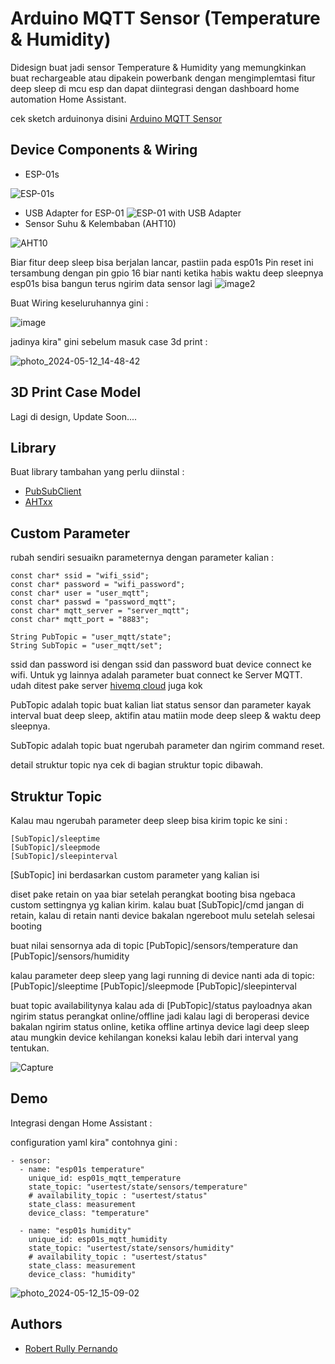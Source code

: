
# Arduino MQTT Sensor (Temperature & Humidity) 

Didesign buat jadi sensor Temperature & Humidity yang memungkinkan buat rechargeable atau dipakein powerbank dengan mengimplemtasi fitur deep sleep di mcu esp dan dapat diintegrasi dengan dashboard home automation Home Assistant.

cek sketch arduinonya disini [Arduino MQTT Sensor](https://github.com/robertrullyp/ArduinoMQTTSensorAHTxxDeepSleep/blob/main/src/main.cpp)
## Device Components & Wiring

- ESP-01s

![ESP-01s](https://www.makerstore.com.au/wp-content/uploads/2017/09/ELEC-ESP01S-01-324x324.jpg)
- USB Adapter for ESP-01
![ESP-01 with USB Adapter](https://m.media-amazon.com/images/I/61bh6KPmE+L._AC_UF894,1000_QL80_.jpg)
- Sensor Suhu & Kelembaban (AHT10)

![AHT10](https://ezmation.com/101-medium_default/aht10-temperature-and-humidity-sensor-i2c.jpg)

Biar fitur deep sleep bisa berjalan lancar, pastiin pada esp01s Pin reset ini tersambung dengan pin gpio 16 biar nanti ketika habis waktu deep sleepnya esp01s bisa bangun terus ngirim data sensor lagi
![image2](https://github.com/robertrullyp/ArduinoMQTTSensorAHTxxDeepSleep/assets/12167355/f6bc99c0-6d6c-42e1-a3a7-b7baf7d3ec35) 

Buat Wiring keseluruhannya gini : 

![image](https://github.com/robertrullyp/ArduinoMQTTSensorAHTxxDeepSleep/assets/12167355/c16bbd88-71eb-4100-9b8f-4f677045fa3a)


jadinya kira" gini sebelum masuk case 3d print :

![photo_2024-05-12_14-48-42](https://github.com/robertrullyp/ArduinoMQTTSensorAHTxxDeepSleep/assets/12167355/4401051e-c555-4c1e-ae8a-24bbe9a0a27d)


## 3D Print Case Model

Lagi di design, Update Soon....

## Library

Buat library tambahan yang perlu diinstal :

- [PubSubClient](https://github.com/knolleary/pubsubclient)
- [AHTxx](https://github.com/enjoyneering/AHTxx)


## Custom Parameter

rubah sendiri sesuaikn parameternya dengan parameter kalian :

    const char* ssid = "wifi_ssid";
    const char* password = "wifi_password";
    const char* user = "user_mqtt";
    const char* passwd = "password_mqtt";
    const char* mqtt_server = "server_mqtt";
    const char* mqtt_port = "8883";
    
    String PubTopic = "user_mqtt/state";
    String SubTopic = "user_mqtt/set";

ssid dan password isi dengan ssid dan password buat device connect ke wifi. Untuk yg lainnya adalah parameter buat connect ke Server MQTT. udah ditest pake server [hivemq cloud](https://console.hivemq.cloud) juga kok

PubTopic adalah topic buat kalian liat status sensor dan parameter kayak interval buat deep sleep, aktifin atau matiin mode deep sleep & waktu deep sleepnya.

SubTopic adalah topic buat ngerubah parameter dan ngirim command reset.

detail struktur topic nya cek di bagian struktur topic dibawah.
## Struktur Topic


Kalau mau ngerubah parameter deep sleep bisa kirim topic ke sini :

    [SubTopic]/sleeptime
    [SubTopic]/sleepmode
    [SubTopic]/sleepinterval 

[SubTopic] ini berdasarkan custom parameter yang kalian isi

diset pake retain on yaa biar setelah perangkat booting bisa ngebaca custom settingnya yg kalian kirim.
kalau buat [SubTopic]/cmd jangan di retain, kalau di retain nanti device bakalan ngereboot mulu setelah selesai booting

buat nilai sensornya ada di topic [PubTopic]/sensors/temperature dan [PubTopic]/sensors/humidity

kalau parameter deep sleep yang lagi running di device nanti ada di topic:
[PubTopic]/sleeptime
[PubTopic]/sleepmode
[PubTopic]/sleepinterval

buat topic availabilitynya kalau ada di [PubTopic]/status payloadnya akan ngirim status perangkat online/offline jadi kalau lagi di beroperasi device bakalan ngirim status online, ketika offline artinya device lagi deep sleep atau mungkin device kehilangan koneksi kalau lebih dari interval yang tentukan.

![Capture](https://github.com/robertrullyp/ArduinoMQTTSensorAHTxxDeepSleep/assets/12167355/bc355c2a-be5a-4b66-8620-9dc19ea86a47)


## Demo

Integrasi dengan Home Assistant :

configuration yaml kira" contohnya gini :

    - sensor:
      - name: "esp01s temperature"
        unique_id: esp01s_mqtt_temperature
        state_topic: "usertest/state/sensors/temperature"
        # availability_topic : "usertest/status"
        state_class: measurement
        device_class: "temperature"
      
      - name: "esp01s humidity"
        unique_id: esp01s_mqtt_humidity
        state_topic: "usertest/state/sensors/humidity"
        # availability_topic : "usertest/status"
        state_class: measurement
        device_class: "humidity"

![photo_2024-05-12_15-09-02](https://github.com/robertrullyp/ArduinoMQTTSensorAHTxxDeepSleep/assets/12167355/f78976de-d4cd-4d7a-a4a0-25eeff3e9049)



## Authors

- [Robert Rully Pernando](https://github.com/robertrullyp)


